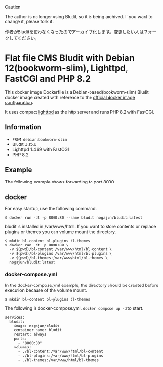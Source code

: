 > [!CAUTION]
> The author is no longer using Bludit, so it is being archived. If you want to change it, please fork it.
> 
> 作者がBluditを使わなくなったのでアーカイブ化します。変更したい人はフォークしてください。

# Flat file CMS Bludit with Debian 12(bookworm-slim), Lighttpd, FastCGI and PHP 8.2

This docker image Dockerfile is a Debian-based(bookworm-slim) Bludit docker image created with reference to the [official docker image configuration](https://github.com/bludit/docker/blob/master/Dockerfile).

It uses compact [lighttpd](https://www.lighttpd.net/) as the http server and runs PHP 8.2 with FastCGI.

## Information

* `FROM debian:bookworm-slim`
* Bludit 3.15.0
* Lighttpd 1.4.69 with FastCGI
* PHP 8.2

## Example

The following example shows forwarding to port 8000.

## docker

For easy startup, use the following command.

    $ docker run -dt -p 8000:80 --name bludit nogajun/bludit:latest

bludit is installed in /var/www/html. If you want to store contents or replace plugins or themes you can volume mount the directory.

    $ mkdir bl-content bl-plugins bl-themes
    $ docker run -dt -p 8000:80 \
      -v $(pwd)/bl-content:/var/www/html/bl-content \
      -v $(pwd)/bl-plugins:/var/www/html/bl-plugins \
      -v $(pwd)/bl-themes:/var/www/html/bl-themes \
      nogajun/bludit:latest

### docker-compose.yml

In the docker-compose.yml example, the directory should be created before execution because of the volume mount.

    $ mkdir bl-content bl-plugins bl-themes

The following is docker-compose.yml. `docker compose up -d` to start.

    services:
      bludit:
        image: nogajun/bludit
        container_name: bludit
        restart: always
        ports:
          - "8000:80"
        volumes:
          - ./bl-content:/var/www/html/bl-content
          - ./bl-plugins:/var/www/html/bl-plugins
          - ./bl-themes:/var/www/html/bl-themes
